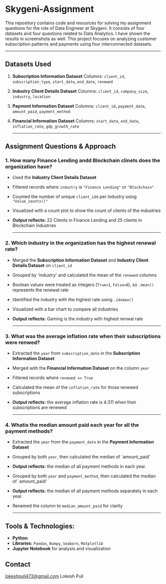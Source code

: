 # Skygeni-Assignment
This repository contains code and resources for solving my assignment questions for the role of Data Engineer at Skygeni. It consists of four datasets and four questions related to Data Analytics. I have shown the results in screenshots as well. This project focuses on analyzing customer subscription patterns and payments using four interconnected datasets.

---

## Datasets Used

1. **Subscription Information Dataset**
   Columns: `client_id`, `subscription_type`,	`start_date`,	`end_date`,	`renewed`
2. **Industry Client Details Dataset**
   Columns: `client_id`,	`company_size`,	`industry`,	`location`
3. **Payment Information Dataset**
   Columns: `client_id`,	`payment_date`,	`amount_paid`,	`payment_method`
4. **Financial Information Dataset**
   Columns: `start_date`,	`end_date`,	`inflation_rate`, `gdp_growth_rate`

   ---

## Assignment Questions & Approach
   
### 1. How many Finance Lending andd Blockchain clinets does the organization have?
  - Used the **Industry Client Details Dataset**
  - Filtered records where `industry` is `"Finance Lending"` or `"Blockchain"`
  - Counted the number of unique `client_id`s per industry using `"Value_counts()"`
  - Visualized with a count plot to show the count of clients of the industries 
  - **Output reflects:** 22 Clients in Finance Lending and 25 clients in Blockchain industries
  
      ---
 ### 2. Which industry in the organization has the highest renewal rate?
  - Merged the **Subscription Information Dataset** and **Industry Client Details Dataset**  on `client_id`
  - Grouped by 'industry' and calculated the mean of the `renewed` columns
  - Boolean values were treated as integers (`True=1`, `False=0`), so `.mean()` represents the renewal rate
  - Identified the industry with the highest rate using `.idxmax()`
  - Visualized with a bar chart to compare all industries
  - **Output reflects:** Gaming is the industry with highest renwal rate

    ---
  ### 3. What was the average inflation rate when their subscriptions were renwed?
   - Extracted the `year` from `subscription_date` in the **Subscription Information Dataset** 
   - Merged with the **Financial Information Dataset** on the column `year`
   - Filtered records where `renewed == True`
   - Calculated the mean of the `inflation_rate` for those renewed subscriptions
   - **Output reflects:** the average inflation rate is 4.311 when their subscriptions are renewed

     ---
  ### 4. Whatis the median amount paid each year for all the payment methods?
   - Extracted the `year` from the `payment_date` in the **Payment Information Dataset**
   - Grouped by both `year`, then calculated the median of `amount_paid'
   - **Output reflects:** the median of all payment methods in each year.
   -  Grouped by both `year` and `payment_method`, then calculated the median of `amount_paid'
   -  **Output reflects:** the median of all payment methods separately in each year.
   -  Renamed the column to `median_amount_paid` for clarity

      ---
  ## Tools & Technologies:
   - **Python**
   - **Libraries:** `Pandas`, `Numpy`, `Seaborn`, `Matplotlib`
   - **Jupyter Notebook** for analysis and visualization

  ## Contact
   lokeshpuli472@gmail.com
   Lokesh Puli
    
    
    
